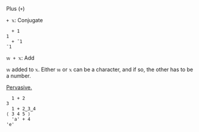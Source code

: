 Plus (`+`)

`+ 𝕩`: Conjugate
```
  + 1
1
  + ¯1
¯1
```
`𝕨 + 𝕩`: Add

`𝕨` added to `𝕩`. Either `𝕨` or `𝕩` can be a character, and if so, the other has to be a number.

[Pervasive.](https://mlochbaum.github.io/BQN/doc/arithmetic.html#pervasion)
```
  1 + 2
3
  1 + 2‿3‿4
⟨ 3 4 5 ⟩
  'a' + 4
'e'
```
